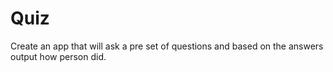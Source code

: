 # Quiz

Create an app that will ask a pre set of questions and based on the answers
output how person did.


